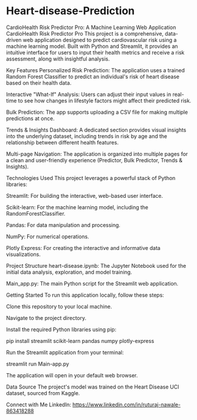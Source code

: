 # Heart-disease-Prediction
CardioHealth Risk Predictor Pro: A Machine Learning Web Application
CardioHealth Risk Predictor Pro
This project is a comprehensive, data-driven web application designed to predict cardiovascular risk using a machine learning model. Built with Python and Streamlit, it provides an intuitive interface for users to input their health metrics and receive a risk assessment, along with insightful analysis.

Key Features
Personalized Risk Prediction: The application uses a trained Random Forest Classifier to predict an individual's risk of heart disease based on their health data.

Interactive "What-If" Analysis: Users can adjust their input values in real-time to see how changes in lifestyle factors might affect their predicted risk.

Bulk Prediction: The app supports uploading a CSV file for making multiple predictions at once.

Trends & Insights Dashboard: A dedicated section provides visual insights into the underlying dataset, including trends in risk by age and the relationship between different health features.

Multi-page Navigation: The application is organized into multiple pages for a clean and user-friendly experience (Predictor, Bulk Predictor, Trends & Insights).

Technologies Used
This project leverages a powerful stack of Python libraries:

Streamlit: For building the interactive, web-based user interface.

Scikit-learn: For the machine learning model, including the RandomForestClassifier.

Pandas: For data manipulation and processing.

NumPy: For numerical operations.

Plotly Express: For creating the interactive and informative data visualizations.

Project Structure
heart-disease.ipynb: The Jupyter Notebook used for the initial data analysis, exploration, and model training.

Main_app.py: The main Python script for the Streamlit web application.

Getting Started
To run this application locally, follow these steps:

Clone this repository to your local machine.

Navigate to the project directory.

Install the required Python libraries using pip:

pip install streamlit scikit-learn pandas numpy plotly-express

Run the Streamlit application from your terminal:

streamlit run Main-app.py

The application will open in your default web browser.

Data Source
The project's model was trained on the Heart Disease UCI dataset, sourced from Kaggle.

Connect with Me
LinkedIn: https://www.linkedin.com/in/ruturaj-nawale-863418288
